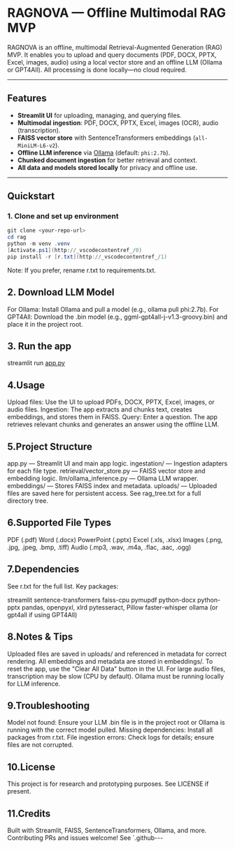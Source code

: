 # RAGNOVA — Offline Multimodal RAG MVP

RAGNOVA is an offline, multimodal Retrieval-Augmented Generation (RAG) MVP. It enables you to upload and query documents (PDF, DOCX, PPTX, Excel, images, audio) using a local vector store and an offline LLM (Ollama or GPT4All). All processing is done locally—no cloud required.

---

## Features

- **Streamlit UI** for uploading, managing, and querying files.
- **Multimodal ingestion**: PDF, DOCX, PPTX, Excel, images (OCR), audio (transcription).
- **FAISS vector store** with SentenceTransformers embeddings (`all-MiniLM-L6-v2`).
- **Offline LLM inference** via [Ollama](https://ollama.com/) (default: `phi:2.7b`).
- **Chunked document ingestion** for better retrieval and context.
- **All data and models stored locally** for privacy and offline use.

---

## Quickstart

### 1. Clone and set up environment

```powershell
git clone <your-repo-url>
cd rag
python -m venv .venv
[Activate.ps1](http://_vscodecontentref_/0)
pip install -r [r.txt](http://_vscodecontentref_/1)
```

Note: If you prefer, rename r.txt to requirements.txt.

## 2. Download LLM Model
For Ollama: Install Ollama and pull a model (e.g., ollama pull phi:2.7b).
For GPT4All: Download the .bin model (e.g., ggml-gpt4all-j-v1.3-groovy.bin) and place it in the project root.

## 3. Run the app
streamlit run [app.py](http://_vscodecontentref_/2)

## 4.Usage
Upload files: Use the UI to upload PDFs, DOCX, PPTX, Excel, images, or audio files.
Ingestion: The app extracts and chunks text, creates embeddings, and stores them in FAISS.
Query: Enter a question. The app retrieves relevant chunks and generates an answer using the offline LLM.

## 5.Project Structure
app.py — Streamlit UI and main app logic.
ingestation/ — Ingestion adapters for each file type.
retrieval/vector_store.py — FAISS vector store and embedding logic.
llm/ollama_inference.py — Ollama LLM wrapper.
embeddings/ — Stores FAISS index and metadata.
uploads/ — Uploaded files are saved here for persistent access.
See rag_tree.txt for a full directory tree.

## 6.Supported File Types
PDF (.pdf)
Word (.docx)
PowerPoint (.pptx)
Excel (.xls, .xlsx)
Images (.png, .jpg, .jpeg, .bmp, .tiff)
Audio (.mp3, .wav, .m4a, .flac, .aac, .ogg)

## 7.Dependencies
See r.txt for the full list. Key packages:

streamlit
sentence-transformers
faiss-cpu
pymupdf
python-docx
python-pptx
pandas, openpyxl, xlrd
pytesseract, Pillow
faster-whisper
ollama (or gpt4all if using GPT4All)

## 8.Notes & Tips
Uploaded files are saved in uploads/ and referenced in metadata for correct rendering.
All embeddings and metadata are stored in embeddings/.
To reset the app, use the "Clear All Data" button in the UI.
For large audio files, transcription may be slow (CPU by default).
Ollama must be running locally for LLM inference.

## 9.Troubleshooting
Model not found: Ensure your LLM .bin file is in the project root or Ollama is running with the correct model pulled.
Missing dependencies: Install all packages from r.txt.
File ingestion errors: Check logs for details; ensure files are not corrupted.

## 10.License
This project is for research and prototyping purposes. See LICENSE if present.

## 11.Credits
Built with Streamlit, FAISS, SentenceTransformers, Ollama, and more.
Contributing
PRs and issues welcome! See `.github---
